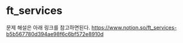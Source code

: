 # ft_services

문제 해설은 아래 링크를 참고하면된다.
https://www.notion.so/ft_services-b5b567780d394ae98f6c6bf572e8910d
